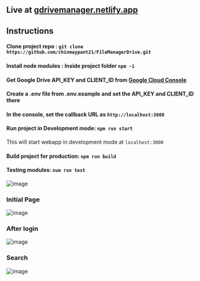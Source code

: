 ## Live at [gdrivemanager.netlify.app](https://gdrivemanager.netlify.app)
## Instructions

#### Clone project repo : ```git clone https://github.com/chinmaypant21/FileManagerDrive.git```
#### Install node modules : Inside project folder ```npm -i```
#### Get Google Drive API_KEY and CLIENT_ID from [Google Cloud Console](https://developers.google.com/drive/api)
#### Create a .env file from .env.example and set the API_KEY and CLIENT_ID there
#### In the console, set the callback URL as ```http://localhost:3000```
#### Run project in Development mode: ```npm run start```
This will start webapp in development mode at ```localhost:3000```
#### Build project for production: ```npm run build```
#### Testing modules: ```num run test```
![image](https://user-images.githubusercontent.com/64401853/235291209-81b8677b-e780-4777-bd21-35e83c0cfde2.png)

### Initial Page
![image](https://user-images.githubusercontent.com/64401853/235032029-6ce4d48d-5239-49ee-8b07-be88d3102350.png)

### After login
![image](https://user-images.githubusercontent.com/64401853/235032374-a5567269-8283-4536-a64e-2fbc002a5b9f.png)

### Search
![image](https://user-images.githubusercontent.com/64401853/235032434-3646cfb7-d531-4dbb-bee1-b925ae6426ba.png)

